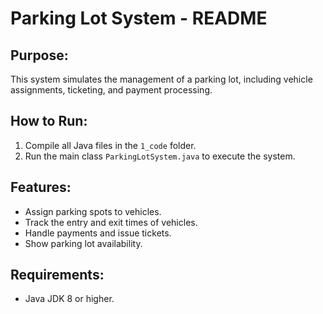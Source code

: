 # Parking Lot System - README

## Purpose:
This system simulates the management of a parking lot, including vehicle assignments, ticketing, and payment processing.

## How to Run:
1. Compile all Java files in the `1_code` folder.
2. Run the main class `ParkingLotSystem.java` to execute the system.

## Features:
- Assign parking spots to vehicles.
- Track the entry and exit times of vehicles.
- Handle payments and issue tickets.
- Show parking lot availability.

## Requirements:
- Java JDK 8 or higher.
